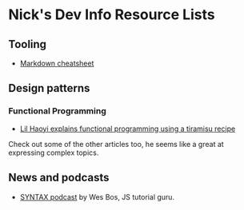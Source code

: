 # Nick's Dev Info Resource Lists

## Tooling
- [Markdown cheatsheet](https://github.com/adam-p/markdown-here/wiki/Markdown-Cheatsheet)


## Design patterns

### Functional Programming
- [Lil Haoyi explains functional programming using a tiramisu recipe](http://www.lihaoyi.com/post/WhatsFunctionalProgrammingAllAbout.html)

Check out some of the other articles too, he seems like a great at expressing complex topics.


## News and podcasts
- [SYNTAX podcast](https://syntax.fm/) by Wes Bos, JS tutorial guru.

